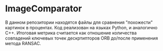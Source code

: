# ImageComparator
В данном репозитории находятся файлы для сравнения "похожести" картинок в процентах.
Код реализован на языках Python, и аналогично C++.
Итоговая метрика считается как отношение количества совпадений ключевых точек дескртипторов ORB
до/после применения метода RANSAC.
